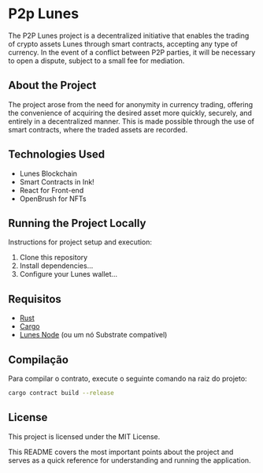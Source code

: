 # P2p Lunes

The P2P Lunes project is a decentralized initiative that enables the trading of crypto assets Lunes through smart contracts, accepting any type of currency. In the event of a conflict between P2P parties, it will be necessary to open a dispute, subject to a small fee for mediation.

## About the Project

The project arose from the need for anonymity in currency trading, offering the convenience of acquiring the desired asset more quickly, securely, and entirely in a decentralized manner. This is made possible through the use of smart contracts, where the traded assets are recorded.



## Technologies Used

- Lunes Blockchain
- Smart Contracts in Ink!
- React for Front-end
- OpenBrush for NFTs

## Running the Project Locally

Instructions for project setup and execution:

1. Clone this repository
2. Install dependencies...
3. Configure your Lunes wallet...


## Requisitos

- [Rust](https://www.rust-lang.org/)
- [Cargo](https://doc.rust-lang.org/cargo/)
- [Lunes Node](https://github.com/lunes-platform/lunes-nightly) (ou um nó Substrate compatível)

## Compilação

Para compilar o contrato, execute o seguinte comando na raiz do projeto:

```bash
cargo contract build --release
```

## License

This project is licensed under the MIT License. 

This README covers the most important points about the project and serves as a quick reference for understanding and running the application.


